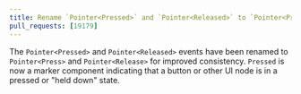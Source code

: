 ```yaml
---
title: Rename `Pointer<Pressed>` and `Pointer<Released>` to `Pointer<Press>` and `Pointer<Release>`
pull_requests: [19179]
---
```


The `Pointer<Pressed>` and `Pointer<Released>` events have been renamed to `Pointer<Press>` and `Pointer<Release>` for improved consistency. `Pressed` is now a marker component indicating that a button or other UI node is in a pressed or "held down" state.
